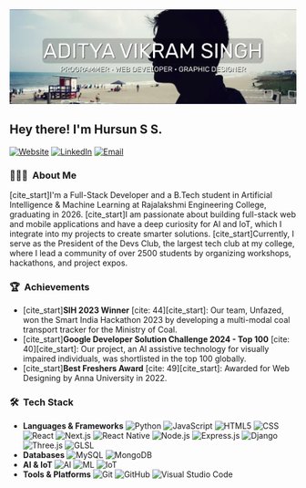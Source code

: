 <img src="https://raw.githubusercontent.com/AVS1508/AVS1508/master/assets/Aditya%20Vikram%20Singh%20Banner.png" alt="Header Banner">

<h2> Hey there! I'm Hursun S S.</h2>
<p>
  <a href="https://www.hursunss.com/"><img alt="Website" src="https://img.shields.io/badge/Website-hursunss.com-blue?style=flat-square&logo=google-chrome&logoColor=white"></a>
  <a href="https://www.linkedin.com/in/hursun-ss-377659233/"><img alt="LinkedIn" src="https://img.shields.io/badge/LinkedIn-hursun--ss-blue?style=flat-square&logo=linkedin"></a>
  <a href="mailto:hursunss@gmail.com"><img alt="Email" src="https://img.shields.io/badge/Email-hursunss@gmail.com-blue?style=flat-square&logo=gmail"></a>
</p>

<h3> 👨🏻‍💻 &nbsp;About Me </h3>

[cite_start]I'm a Full-Stack Developer and a B.Tech student in Artificial Intelligence & Machine Learning at Rajalakshmi Engineering College, graduating in 2026. [cite_start]I am passionate about building full-stack web and mobile applications and have a deep curiosity for AI and IoT, which I integrate into my projects to create smarter solutions. [cite_start]Currently, I serve as the President of the Devs Club, the largest tech club at my college, where I lead a community of over 2500 students by organizing workshops, hackathons, and project expos.

<h3> 🏆 &nbsp;Achievements </h3>

-   [cite_start]**SIH 2023 Winner** [cite: 44][cite_start]: Our team, Unfazed, won the Smart India Hackathon 2023 by developing a multi-modal coal transport tracker for the Ministry of Coal.
-   [cite_start]**Google Developer Solution Challenge 2024 - Top 100** [cite: 40][cite_start]: Our project, an AI assistive technology for visually impaired individuals, was shortlisted in the top 100 globally.
-   [cite_start]**Best Freshers Award** [cite: 49][cite_start]: Awarded for Web Designing by Anna University in 2022.

<h3> 🛠 &nbsp;Tech Stack</h3>

-   **Languages & Frameworks**
    ![Python](https://img.shields.io/badge/-Python-333333?style=flat&logo=python) ![JavaScript](https://img.shields.io/badge/-JavaScript-333333?style=flat&logo=javascript) ![HTML5](https://img.shields.io/badge/-HTML5-333333?style=flat&logo=HTML5) ![CSS](https://img.shields.io/badge/-CSS-333333?style=flat&logo=CSS3&logoColor=1572B6) ![React](https://img.shields.io/badge/-React-333333?style=flat&logo=react) ![Next.js](https://img.shields.io/badge/-Next.js-333333?style=flat&logo=next.js&logoColor=white) ![React Native](https://img.shields.io/badge/-React%20Native-333333?style=flat&logo=react) ![Node.js](https://img.shields.io/badge/-Node.js-333333?style=flat&logo=node.js) ![Express.js](https://img.shields.io/badge/-Express.js-333333?style=flat&logo=express) ![Django](https://img.shields.io/badge/-Django-333333?style=flat&logo=django) ![Three.js](https://img.shields.io/badge/-Three.js-333333?style=flat&logo=three.js&logoColor=white) ![GLSL](https://img.shields.io/badge/-GLSL-333333?style=flat&logo=opengl)
-   **Databases**
    ![MySQL](https://img.shields.io/badge/-MySQL-333333?style=flat&logo=mysql) ![MongoDB](https://img.shields.io/badge/-MongoDB-333333?style=flat&logo=mongodb)
-   **AI & IoT**
    ![AI](https://img.shields.io/badge/-AI-333333?style=flat&logo=tensorflow) ![ML](https://img.shields.io/badge/-ML-333333?style=flat&logo=scikit-learn) ![IoT](https://img.shields.io/badge/-IoT-333333?style=flat&logo=raspberry-pi)
-   **Tools & Platforms**
    ![Git](https://img.shields.io/badge/-Git-333333?style=flat&logo=git) ![GitHub](https://img.shields.io/badge/-GitHub-333333?style=flat&logo=github) ![Visual Studio Code](https://img.shields.io/badge/-Visual%20Studio%20Code-333333?style=flat&logo=visual-studio-code&logoColor=007ACC)
